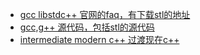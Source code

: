  - [gcc libstdc++ 官网的faq，有下载stl的地址](https://gcc.gnu.org/onlinedocs/libstdc++/faq.html)
 - [gcc,g++ 源代码，包括stl的源代码](https://github.com/gcc-mirror/gcc/)
 - [intermediate modern c++ 过渡现在c++ ](https://daveparillo.github.io/intermediate-cpp/index.html)
